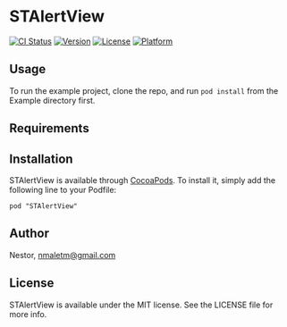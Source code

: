 # STAlertView

[![CI Status](http://img.shields.io/travis/Nestor/STAlertView.svg?style=flat)](https://travis-ci.org/Nestor/STAlertView)
[![Version](https://img.shields.io/cocoapods/v/STAlertView.svg?style=flat)](http://cocoadocs.org/docsets/STAlertView)
[![License](https://img.shields.io/cocoapods/l/STAlertView.svg?style=flat)](http://cocoadocs.org/docsets/STAlertView)
[![Platform](https://img.shields.io/cocoapods/p/STAlertView.svg?style=flat)](http://cocoadocs.org/docsets/STAlertView)

## Usage

To run the example project, clone the repo, and run `pod install` from the Example directory first.

## Requirements

## Installation

STAlertView is available through [CocoaPods](http://cocoapods.org). To install
it, simply add the following line to your Podfile:

    pod "STAlertView"

## Author

Nestor, nmaletm@gmail.com

## License

STAlertView is available under the MIT license. See the LICENSE file for more info.

